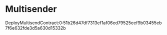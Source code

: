 # Multisender

DeployMultisendContract:0:51b26d47df7313ef1af06ed79525eef9b03455eb7f6e632fde3d5a630d15332b
